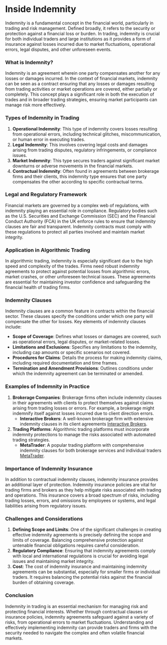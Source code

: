 # Inside Indemnity

Indemnity is a fundamental concept in the financial world, particularly in trading and risk management. Defined broadly, it refers to the security or protection against a financial loss or burden. In trading, indemnity is crucial for both individual traders and large institutions as it provides a form of insurance against losses incurred due to market fluctuations, operational errors, legal disputes, and other unforeseen events.

### What is Indemnity?

Indemnity is an agreement wherein one party compensates another for any losses or damages incurred. In the context of financial markets, indemnity can be seen as a contract ensuring that any losses or damages resulting from trading activities or market operations are covered, either partially or completely. This concept plays a significant role in both the execution of trades and in broader trading strategies, ensuring market participants can manage risk more effectively.

### Types of Indemnity in Trading

1. **Operational Indemnity**: This type of indemnity covers losses resulting from operational errors, including technical glitches, miscommunication, or human error in executing trades.
2. **Legal Indemnity**: This involves covering legal costs and damages arising from trading disputes, regulatory infringements, or compliance issues.
3. **Market Indemnity**: This type secures traders against significant market downturns or adverse movements in the financial markets.
4. **Contractual Indemnity**: Often found in agreements between brokerage firms and their clients, this indemnity type ensures that one party compensates the other according to specific contractual terms.

### Legal and Regulatory Framework

Financial markets are governed by a complex web of regulations, with indemnity playing an essential role in compliance. Regulatory bodies such as the U.S. Securities and Exchange Commission (SEC) and the Financial Conduct Authority (FCA) in the UK enforce rules to ensure that indemnity clauses are fair and transparent. Indemnity contracts must comply with these regulations to protect all parties involved and maintain market integrity.

### Application in Algorithmic Trading

In algorithmic trading, indemnity is especially significant due to the high speed and complexity of the trades. Firms need robust indemnity agreements to protect against potential losses from algorithmic errors, market crashes, or other unforeseen technical issues. These agreements are essential for maintaining investor confidence and safeguarding the financial health of trading firms.

### Indemnity Clauses

Indemnity clauses are a common feature in contracts within the financial sector. These clauses specify the conditions under which one party will compensate the other for losses. Key elements of indemnity clauses include:
- **Scope of Coverage**: Defines what losses or damages are covered, such as operational errors, legal disputes, or market-related losses.
- **Limitations and Exclusions**: Specifies any limitations to the indemnity, including cap amounts or specific scenarios not covered.
- **Procedures for Claims**: Details the process for making indemnity claims, including required documentation and time frames.
- **Termination and Amendment Provisions**: Outlines conditions under which the indemnity agreement can be terminated or amended.

### Examples of Indemnity in Practice

1. **Brokerage Companies**: Brokerage firms often include indemnity clauses in their agreements with clients to protect themselves against claims arising from trading losses or errors. For example, a brokerage might indemnify itself against losses incurred due to client direction errors.
   - **Interactive Brokers**: A well-known brokerage firm with extensive indemnity clauses in its client agreements [Interactive Brokers](https://www.interactivebrokers.com/en/home.php).
2. **Trading Platforms**: Algorithmic trading platforms must incorporate indemnity protections to manage the risks associated with automated trading strategies.
   - **MetaTrader**: A popular trading platform with comprehensive indemnity clauses for both brokerage services and individual traders [MetaTrader](https://www.metatrader4.com/en).

### Importance of Indemnity Insurance

In addition to contractual indemnity clauses, indemnity insurance provides an additional layer of protection. Indemnity insurance policies are vital for trading firms and brokers as they help mitigate risks associated with trading and operations. This insurance covers a broad spectrum of risks, including trading losses, errors, and omissions by employees or systems, and legal liabilities arising from regulatory issues.

### Challenges and Considerations

1. **Defining Scope and Limits**: One of the significant challenges in creating effective indemnity agreements is precisely defining the scope and limits of coverage. Balancing comprehensive protection against untenable financial obligations requires careful consideration.
2. **Regulatory Compliance**: Ensuring that indemnity agreements comply with local and international regulations is crucial for avoiding legal issues and maintaining market integrity.
3. **Cost**: The cost of indemnity insurance and maintaining indemnity agreements can be substantial, especially for smaller firms or individual traders. It requires balancing the potential risks against the financial burden of obtaining coverage.

### Conclusion

Indemnity in trading is an essential mechanism for managing risk and protecting financial interests. Whether through contractual clauses or insurance policies, indemnity agreements safeguard against a variety of risks, from operational errors to market fluctuations. Understanding and effectively implementing indemnity can provide traders and firms with the security needed to navigate the complex and often volatile financial markets.